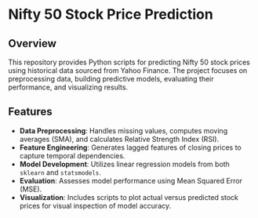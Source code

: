 # Nifty 50 Stock Price Prediction

## Overview
This repository provides Python scripts for predicting Nifty 50 stock prices using historical data sourced from Yahoo Finance. The project focuses on preprocessing data, building predictive models, evaluating their performance, and visualizing results.

## Features
- **Data Preprocessing**: Handles missing values, computes moving averages (SMA), and calculates Relative Strength Index (RSI).
- **Feature Engineering**: Generates lagged features of closing prices to capture temporal dependencies.
- **Model Development**: Utilizes linear regression models from both `sklearn` and `statsmodels`.
- **Evaluation**: Assesses model performance using Mean Squared Error (MSE).
- **Visualization**: Includes scripts to plot actual versus predicted stock prices for visual inspection of model accuracy.
